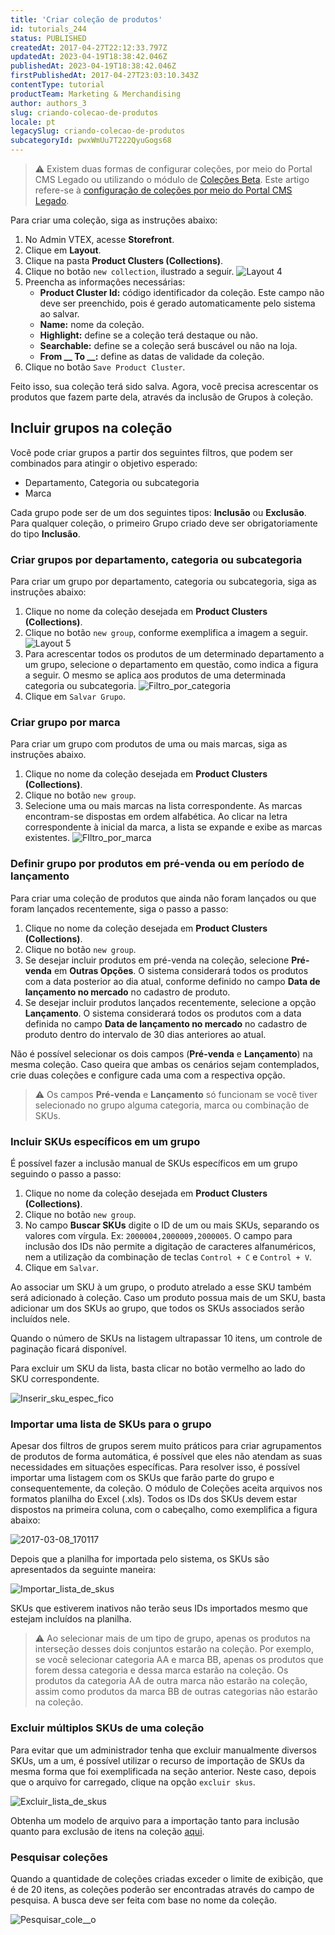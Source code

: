 ```yaml
---
title: 'Criar coleção de produtos'
id: tutorials_244
status: PUBLISHED
createdAt: 2017-04-27T22:12:33.797Z
updatedAt: 2023-04-19T18:38:42.046Z
publishedAt: 2023-04-19T18:38:42.046Z
firstPublishedAt: 2017-04-27T23:03:10.343Z
contentType: tutorial
productTeam: Marketing & Merchandising
author: authors_3
slug: criando-colecao-de-produtos
locale: pt
legacySlug: criando-colecao-de-produtos
subcategoryId: pwxWmUu7T222QyuGogs68
---
```


>⚠️ Existem duas formas de configurar coleções, por meio do Portal CMS Legado ou utilizando o módulo de [Coleções Beta](https://help.vtex.com/pt/tutorial/cadastrar-colecoes-beta--yJBHqNMViOAnnnq4fyOye). Este artigo refere-se à <a href = "https://help.vtex.com/pt/tutorial/cadastro-de-colecoes-cms--2YBy6P6X0NFRpkD2ZBxF6L">configuração de coleções por meio do Portal CMS Legado</a>.

Para criar uma coleção, siga as instruções abaixo:

1. No Admin VTEX, acesse **Storefront**.
2. Clique em **Layout**.
3. Clique na pasta **Product Clusters (Collections)**.
4. Clique no botão `new collection`, ilustrado a seguir.
	![Layout 4](https://images.ctfassets.net/alneenqid6w5/2qvwI8D3FKuEuyCaEEcu4I/4add6510a4fa136243f35bebabcaf14a/Layout_4.png)
5. Preencha as informações necessárias:
	- **Product Cluster Id:** código identificador da coleção. Este campo não deve ser preenchido, pois é gerado automaticamente pelo sistema ao salvar.
	- **Name:** nome da coleção.
	- **Highlight:** define se a coleção terá destaque ou não.
	- **Searchable:** define se a coleção será buscável ou não na loja.
	- **From __ To __:** define as datas de validade da coleção.
6. Clique no botão `Save Product Cluster`.

Feito isso, sua coleção terá sido salva. Agora, você precisa acrescentar os produtos que fazem parte dela, através da inclusão de Grupos à coleção. 

## Incluir grupos na coleção

Você pode criar grupos a partir dos seguintes filtros, que podem ser combinados para atingir o objetivo esperado:

- Departamento, Categoria ou subcategoria
- Marca

Cada grupo pode ser de um dos seguintes tipos: __Inclusão__ ou __Exclusão__. Para qualquer coleção, o primeiro Grupo criado deve ser obrigatoriamente do tipo __Inclusão__.

### Criar grupos por departamento, categoria ou subcategoria

Para criar um grupo por departamento, categoria ou subcategoria, siga as instruções abaixo:

1. Clique no nome da coleção desejada em **Product Clusters (Collections)**.
2. Clique no botão `new group`, conforme exemplifica a imagem a seguir.
	![Layout 5](https://images.ctfassets.net/alneenqid6w5/5VJuruDOfKeWYG22Kumoy/402839b1a455f205bab5ab01c34c6230/Layout_5.png)
3. Para acrescentar todos os produtos de um determinado departamento a um grupo, selecione o departamento em questão, como indica a figura a seguir. O mesmo se aplica aos produtos de uma determinada categoria ou subcategoria.
	![Filtro_por_categoria](https://images.ctfassets.net/alneenqid6w5/ZOZAoB8tWKM4cuYaYw6W2/401a088fe3392fa4b769cc7b667daf77/Filtro_por_categoria.jpg)
4. Clique em `Salvar Grupo`.

### Criar grupo por marca

Para criar um grupo com produtos de uma ou mais marcas, siga as instruções abaixo.

1. Clique no nome da coleção desejada em **Product Clusters (Collections)**.
2. Clique no botão `new group`.
3. Selecione uma ou mais marcas na lista correspondente. As marcas encontram-se dispostas em ordem alfabética. Ao clicar na letra correspondente à inicial da marca, a lista se expande e exibe as marcas existentes.
  ![FIltro_por_marca](https://images.ctfassets.net/alneenqid6w5/2IsMy84TvOyeKWaKkWAMYS/9af2b71095ed38b958e48976b2415b67/FIltro_por_marca.jpg)

### Definir grupo por produtos em pré-venda ou em período de lançamento

Para criar uma coleção de produtos que ainda não foram lançados ou que foram lançados recentemente, siga o passo a passo:

1. Clique no nome da coleção desejada em **Product Clusters (Collections)**.
2. Clique no botão `new group`.
3. Se desejar incluir produtos em pré-venda na coleção, selecione **Pré-venda** em **Outras Opções**. O sistema considerará todos os produtos com a data posterior ao dia atual, conforme definido no campo **Data de lançamento no mercado** no cadastro de produto.
4. Se desejar incluir produtos lançados recentemente, selecione a opção **Lançamento**. O sistema considerará todos os produtos com a data definida no campo **Data de lançamento no mercado** no cadastro de produto dentro do intervalo de 30 dias anteriores ao atual.

Não é possível selecionar os dois campos (**Pré-venda** e **Lançamento**) na mesma coleção. Caso queira que ambas os cenários sejam contemplados, crie duas coleções e configure cada uma com a respectiva opção.

>⚠️ Os campos **Pré-venda** e **Lançamento** só funcionam se você tiver selecionado no grupo alguma categoria, marca ou combinação de SKUs.

### Incluir SKUs específicos em um grupo

É possível fazer a inclusão manual de SKUs específicos em um grupo seguindo o passo a passo:

1. Clique no nome da coleção desejada em **Product Clusters (Collections)**.
2. Clique no botão `new group`.
3. No campo **Buscar SKUs** digite o ID de um ou mais SKUs, separando os valores com vírgula. Ex: `2000004,2000009,2000005`. O campo para inclusão dos IDs não permite a digitação de caracteres alfanuméricos, nem a utilização da combinação de teclas `Control + C` e `Control + V`.
4. Clique em `Salvar`.

Ao associar um SKU à um grupo, o produto atrelado a esse SKU também será adicionado à coleção. Caso um produto possua mais de um SKU, basta adicionar um dos SKUs ao grupo, que todos os SKUs associados serão incluídos nele.

Quando o número de SKUs na listagem ultrapassar 10 itens, um controle de paginação ficará disponível.

Para excluir um SKU da lista, basta clicar no botão vermelho ao lado do SKU correspondente.

  ![Inserir_sku_espec_fico](https://images.ctfassets.net/alneenqid6w5/u6q7VRW8YSsMs82IICgW6/71728c7bbdd6a12f0bb9c9b5cd84f2f2/inserir-sku-especifico.gif)

### Importar uma lista de SKUs para o grupo

Apesar dos filtros de grupos serem muito práticos para criar agrupamentos de produtos de forma automática, é possível que eles não atendam as suas necessidades em situações específicas. Para resolver isso, é possível importar uma listagem com os SKUs que farão parte do grupo e consequentemente, da coleção. O módulo de Coleções aceita arquivos nos formatos planilha do Excel (.xls). Todos os IDs dos SKUs devem estar dispostos na primeira coluna, com o cabeçalho, como exemplifica a figura abaixo:

  ![2017-03-08_170117](https://images.contentful.com/alneenqid6w5/kZmLZpVL44Uci86aOciEW/a94cb2d1b8cb7e687d1ef625120a1a6b/2017-03-08_170117.jpg)

Depois que a planilha for importada pelo sistema, os SKUs são apresentados da seguinte maneira:

![Importar_lista_de_skus](https://images.ctfassets.net/alneenqid6w5/opkyzS2xKCMecIU0c04Iu/ac8b3e545d02267630712b00b3e532f9/Importar_lista_de_skus.gif)

SKUs que estiverem inativos não terão seus IDs importados mesmo que estejam incluídos na planilha.

>⚠️ Ao selecionar mais de um tipo de grupo, apenas os produtos na interseção desses dois conjuntos estarão na coleção. Por exemplo, se você selecionar categoria AA e marca BB, apenas os produtos que forem dessa categoria e dessa marca estarão na coleção. Os produtos da categoria AA de outra marca não estarão na coleção, assim como produtos da marca BB de outras categorias não estarão na coleção.

### Excluir múltiplos SKUs de uma coleção

Para evitar que um administrador tenha que excluir manualmente diversos SKUs, um a um, é possível utilizar o recurso de importação de SKUs da mesma forma que foi exemplificada na seção anterior. Neste caso, depois que o arquivo for carregado, clique na opção `excluir skus`.

![Excluir_lista_de_skus](https://images.ctfassets.net/alneenqid6w5/7fkP3OAKk0Kq0SYM8aAw6M/37026d5804485392c3dac490adad7b40/Excluir_lista_de_skus.gif)

Obtenha um modelo de arquivo para a importação tanto para inclusão quanto para exclusão de itens na coleção [aqui](https://assets.contentful.com/alneenqid6w5/Lo7Y0tXh6eKyyUSs4MESQ/209e614248978f0e86a37e4ddff50162/Colecao.xls "aqui").

### Pesquisar coleções

Quando a quantidade de coleções criadas exceder o limite de exibição, que é de 20 itens, as coleções poderão ser encontradas através do campo de pesquisa. A busca deve ser feita com base no nome da coleção.

![Pesquisar_cole__o](https://images.ctfassets.net/alneenqid6w5/31zMp3YFmUYY0OeyYuIK6I/89e92a9049c0a0af6ce9e7ba6d415e0b/pesquisar_colecao.gif)
